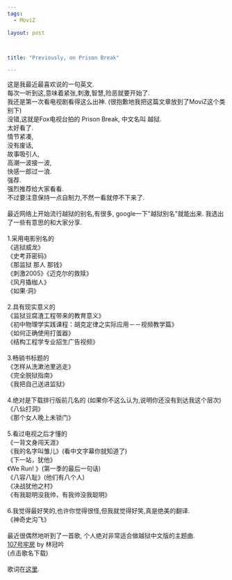 ```yaml
--- 
tags: 
  - MoviZ

layout: post



title: "Previously, on Prison Break"

---
```

<div id="msgcns!5F971C000415D85F!507" class="bvMsg">
<div>这是我最近最喜欢说的一句英文.</div>
<div>每次一听到这,意味着紧张,刺激,智慧,险恶就要开始了.</div>
<div>我还是第一次看电视剧看得这么出神. (很抱歉地我把这篇文章放到了MoviZ这个类别下)</div>
<div>没错,这就是Fox电视台拍的 Prison Break, 中文名叫 越狱.</div>
<div>太好看了.</div>
<div>情节紧凑,</div>
<div>没有废话,</div>
<div>故事吸引人,</div>
<div>高潮一波接一波,</div>
<div>快感一郎过一浪.</div>
<div>强荐.</div>
<div>强烈推荐给大家看看.</div>
<div>不过要注意保持一点自制力,不然一看就停不下来了.</div>
<div> </div>
<div>最近网络上开始流行越狱的别名,有很多, google一下"越狱别名"就能出来. 我选出了一些有意思的和大家分享.</div>
<div> </div>
<div>1.采用电影别名的</div>
<div>《逃狱威龙》 <br>《史考菲密码》<br>《那监狱 那人 那钱》<br>《刺激2005》《迈克尔的救赎》<br>《风月撬枷人》 <br>《如果·洞》</div>
<div> </div>
<div>2.具有现实意义的</div>
<div>《监狱豆腐渣工程带来的教育意义》 <br>《初中物理学实践课程：胡克定律之实际应用－－视频教学篇》<br>《如何正确使用打蛋器》<br>《结构工程学专业招生广告视频》</div>
<div> </div>
<div>3.畅销书标题的</div>
<div>《怎样从洗漱池里逃走》</div>
<div>《完全脱狱指南》<br>《我把自己送进监狱》</div>
<div> </div>
<div>4.绝对是下载排行版前几名的 (如果你不这么认为,说明你还没有到达我这个层次)</div>
<div>《八仙打洞》<br>《那个女人晚上未锁门》</div>
<div> </div>
<div>5.看过电视之后才懂的</div>
<div>《一背文身闯天涯》 <br>《我的名字叫雏儿》(看中文字幕你就知道了)<br>《下一站，犹他》<br>《We Run! 》(第一季的最后一句话)<br>《八容八耻》(他们有八个人)<br>《决战犹他之村》<br>《有我聪明没我帅，有我帅没我聪明》</div>
<div> </div>
<div>6.我觉得最好笑的,也许你觉得很怪,但我就觉得好笑,真是绝美的翻译.</div>
<div>《神奇史沟飞》</div>
<div> </div>
<div>最近很偶然地听到了一首歌, 个人绝对非常适合做越狱中文版的主题曲.</div>
<div>
<a href="http://amd.streamload.com/hamxiaoz/Hosted/%E6%9E%97%E5%86%A0%E5%90%9F%20-%20107%E8%99%9F%E7%89%A2%E6%88%BF%20.mp3">107号牢房</a> by 林冠吟</div>
<div>(点击歌名下载)</div>
<div> </div>
<div>歌词在<a href="http://amd.streamload.com/hamxiaoz/Hosted/107%E5%8F%B7%E7%89%A2%E6%88%BF.lrc">这里</a>.</div>
<div> </div>
<div> </div>
<div> </div>
<div> </div>
</div>
